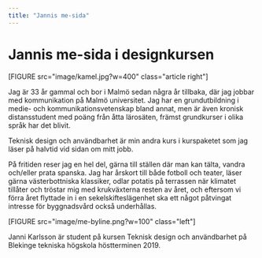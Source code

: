 ```yaml
---
title: "Jannis me-sida"
---
```

Jannis me-sida i designkursen
=========================

[FIGURE src="image/kamel.jpg?w=400" class="article right"]

Jag är 33 år gammal och bor i Malmö sedan några år tillbaka, där jag jobbar med kommunikation på Malmö universitet. Jag har en grundutbildning i medie- och kommunikationsvetenskap bland annat, men är även kronisk distansstudent med poäng från åtta lärosäten, främst grundkurser i olika språk har det blivit.

Teknisk design och användbarhet är min andra kurs i kurspaketet som jag läser på halvtid vid sidan om mitt jobb.

På fritiden reser jag en hel del, gärna till ställen där man kan tälta, vandra och/eller prata spanska. Jag har årskort till både fotboll och teater, läser gärna västerbottniska klassiker, odlar potatis på terrassen när klimatet tillåter och tröstar mig med krukväxterna resten av året, och eftersom vi förra året flyttade in i en sekelskifteslägenhet ska ett något påtvingat intresse för byggnadsvård också underhållas.

<div class="byline">
[FIGURE src="image/me-byline.png?w=100" class="left"]

<p>Janni Karlsson är student på kursen Teknisk design och användbarhet på Blekinge tekniska högskola höstterminen 2019.</p>

</div>
